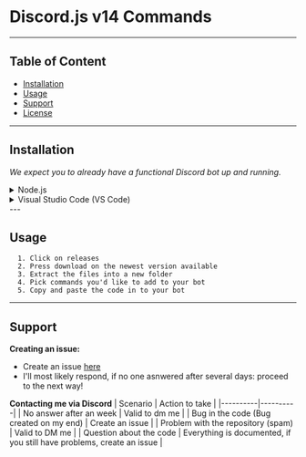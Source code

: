 # Discord.js v14 Commands

---
## Table of Content
- [Installation](#installation)
- [Usage](#usage)
- [Support](#support)
- [License](#license)
---


## Installation
   *We expect you to already have a functional Discord bot up and running.*
   <details>
    <summary>Node.js</summary>
      Node.js is the JavaScript engine exported from the browser to make non-browser applications possible.
      You can download it , i recommend the LTS (Long Term Stable) version. You can download it here: https://nodejs.org/de/download

  </details>
  <details>
    <summary>Visual Studio Code (VS Code)</summary>
      NVisual Studio Code (VS Code) is a coding companion that effortlessly blends simplicity and power, making it a favorite among developers worldwide. With its sleek and minimalist interface, it offers a clutter-         free environment that allows you to focus on what matters most—writing exceptional code. Harnessing the strength of its vast extension library, VS Code transforms into a personalized coding haven tailored to 
      your preferences. From enhancing productivity with intelligent code suggestions and snippets to seamless integration with version control systems, it's a Swiss Army knife for developers. Whether you're a 
      seasoned pro or just starting your coding journey, Visual Studio Code empowers you with its versatility, speed, and an ever-growing ecosystem of tools and features. You can donwload it here: https://code.visualstudio.com/download

  </details>
  ---

  ## Usage

      1. Click on releases
      2. Press download on the newest version available
      3. Extract the files into a new folder
      4. Pick commands you'd like to add to your bot
      5. Copy and paste the code in to your bot
---

## Support
**Creating an issue:**
- Create an issue [here](https://github.com/Developers-Alike/discord.js-v14-commands/issues)
- I'll most likely respond, if  no one asnwered after several days: proceed to the next way!

**Contacting me via Discord**
| Scenario | Action to take |
|----------|----------|
| No answer after an week   | Valid to dm me   |
| Bug in the code (Bug created on my end)   | Create an issue   |
| Problem with the repository (spam)   | Valid to DM me   |
| Question about the code  | Everything is documented, if you still have problems, create an issue   |
          
